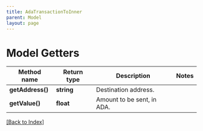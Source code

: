 ```yaml
---
title: AdaTransactionToInner
parent: Model
layout: page
---
```


# Model Getters

Method name | Return type | Description | Notes
------------ | ------------- | ------------- | -------------
**getAddress()** | **string** | Destination address. |
**getValue()** | **float** | Amount to be sent, in ADA. |

[[Back to Index]](../index.md)
